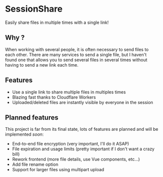 # SessionShare

Easily share files in multiple times with a single link!

## Why ?

When working with several people, it is often necessary to send files to each other. There are many services to send a
single file, but I haven't found one that allows you to send several files in several times without having to send a new
link each time.

## Features
* Use a single link to share multiple files in multiples times
* Blazing fast thanks to Cloudflare Workers
* Uploaded/deleted files are instantly visible by everyone in the session

## Planned features

This project is far from its final state, lots of features are planned and will be implemented _soon_:
* End-to-end file encryption (very important, I'll do it ASAP)
* File expiration and usage limits (pretty important if I don't want a crazy bill)
* Rework frontend (more file details, use Vue components, etc...)
* Add file rename option
* Support for larger files using multipart upload
